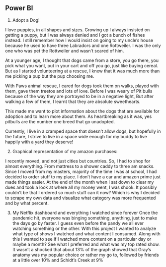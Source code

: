 ## Power BI

1) Adopt a Dog!

I love puppies, in all shapes and sizes. Growing up I always insisted on getting a puppy, but I was always denied and I got a bunch of fishes instead. I still remember how I would insist on going to my uncle’s house because he used to have three Labradors and one Rottweiler. I was the only one who was pet the Rottweiler and wasn’t scared of him.

At a younger age, I thought that dogs came from a store, you go there, you pick what you want, put in your cart and off you go, just like buying cereal. But as I started volunteering at a rescue, I knew that it was much more than me picking a pup but the pup choosing me.

With Paws animal rescue, I cared for dogs took them on walks, played with them, gave them treetos and lots of love. Before I was weary of Pit bulls because of the way they are portrayed to be in a negative light, But after walking a few of them, I learnt that they are absolute sweethearts. 

This made me want to plot information about the dogs that are available for adoption and to learn more about them. As heartbreaking as it was, yes pitbulls are the number one breed that go unadopted. 

Currently, I live in a cramped space that doesn’t allow dogs, but hopefully in the future, I strive to live in a space wide enough for my buddy to live happily with a yard they deserve!

2) Graphical representation of my amazon purchases:

I recently moved, and not just cities but countries. So, I had to shop for almost everything. From mattress to a shower caddy to three am snacks. Since I moved from my masters, majority of the time I was at school, I had decided to order stuff to my place. I don’t have a car and amazon prime just made things easier. 
At the end of the month when I sat down to clear my dues and took a look at where all my money went, I was shook. It possibly couldn’t be that I ordered so much stuff can it now? Which is why I decided to scrape my own data and visualize what category was more frequented and by what percent. 

3) My Netflix dashboard and everything I watched since forever
Once the pandemic hit, everyone was binging something, anything, just to make the days go by faster. I guess even before the pandy we all ever watching something or the other. With this project I wanted to analyze what type of shows I watched and what content I consumed. Along with this I wanted to see if I watched more content on a particular day or maybe a month? See what I preferred and what was my top rated show.  
It wasn’t a shocked that about 13% of the graph showed that Gray’s anatomy was my popular choice or rather my go to, followed by friends at a little over 10% and Schidt’s  Creek at 9%
